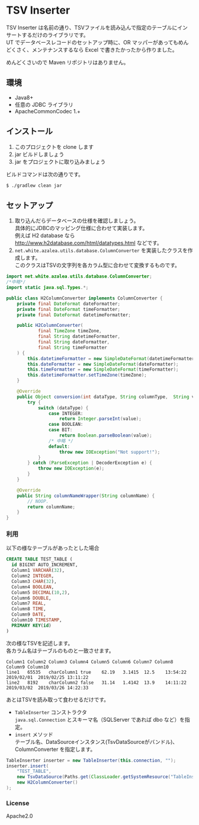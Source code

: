 # TSV Inserter

TSV Inserter は名前の通り、TSVファイルを読み込んで指定のテーブルにインサートするだけのライブラリです。  
UT でデータベースレコードのセットアップ時に、OR マッパーがあってもめんどくさく、メンテナンスするなら Excel で書きたかったから作りました。

めんどくさいので Maven リポジトリはありません。

## 環境

* Java8+
* 任意の JDBC ライブラリ
* ApacheCommonCodec 1.+

## インストール

1. このプロジェクトを clone します
2. jar ビルドしましょう
3. jar をプロジェクトに取り込みましょう

ビルドコマンドは次の通りです。

```sh
$ ./gradlew clean jar
```


## セットアップ

1. 取り込んだらデータベースの仕様を確認しましょう。  
   具体的にJDBCのマッピング仕様に合わせて実装します。  
   例えば H2 database なら http://www.h2database.com/html/datatypes.html などです。
2. `net.white.azalea.utils.database.ColumnConverter` を実装したクラスを作成します。  
   このクラスはTSVの文字列を各カラム型に合わせて変換するものです。
```java
import net.white.azalea.utils.database.ColumnConverter;
/*中略*/
import static java.sql.Types.*;

public class H2ColumnConverter implements ColumnConverter {
    private final DateFormat dateFormatter;
    private final DateFormat timeFormatter;
    private final DateFormat datetimeFormatter;

    public H2ColumnConverter(
            final TimeZone timeZone,
            final String datetimeFormatter,
            final String dateFormatter,
            final String timeFormatter
    ) {
        this.datetimeFormatter = new SimpleDateFormat(datetimeFormatter);
        this.dateFormatter = new SimpleDateFormat(dateFormatter);
        this.timeFormatter = new SimpleDateFormat(timeFormatter);
        this.datetimeFormatter.setTimeZone(timeZone);
    }

    @Override
    public Object conversion(int dataType, String columnType,  String value) throws IOException {
        try {
            switch (dataType) {
                case INTEGER:
                    return Integer.parseInt(value);
                case BOOLEAN:
                case BIT:
                    return Boolean.parseBoolean(value);
                /* 中略 */
                default:
                    throw new IOException("Not support!");
            }
        } catch (ParseException | DecoderException e) {
            throw new IOException(e);
        }
    }

    @Override
    public String columnNameWrapper(String columnName) {
        // NOOP.
        return columnName;
    }
}
```

### 利用

以下の様なテーブルがあったとした場合

```sql
CREATE TABLE TEST_TABLE (
  id BIGINT AUTO_INCREMENT, 
  Column1 VARCHAR(32), 
  Column2 INTEGER, 
  Column3 CHAR(32), 
  Column4 BOOLEAN, 
  Column5 DECIMAL(10,2), 
  Column6 DOUBLE, 
  Column7 REAL, 
  Column8 TIME,
  Column9 DATE,
  Column10 TIMESTAMP, 
  PRIMARY KEY(id)
)
```

次の様なTSVを記述します。  
各カラム名はテーブルのものと一致させます。

```tsv
Column1	Column2	Column3	Column4	Column5	Column6	Column7	Column8	Column9	Column10
line1	65535	charColumn1	true	62.19	3.1415	12.5	13:54:22	2019/02/01	2019/02/25 13:11:22
line2	8192	charColumn2	false	31.14	1.4142	13.9	14:11:22	2019/03/02	2019/03/26 14:22:33
```

あとはTSVを読み取って食わせるだけです。  

* `TableInserter` コンストラクタ  
  `java.sql.Connection` とスキーマ名（SQLServer であれば dbo など）を指定。
* `insert` メソッド  
  テーブル名、DataSourceインスタンス(TsvDataSourceがバンドル)、ColumnConverter を指定します。

```java
TableInserter inserter = new TableInserter(this.connection, "");
inserter.insert(
	"TEST_TABLE",
	new TsvDataSource(Paths.get(ClassLoader.getSystemResource("TableInserterTest.tsv").toURI()), "UTF-8"),
	new H2ColumnConverter()
);
```

### License

Apache2.0